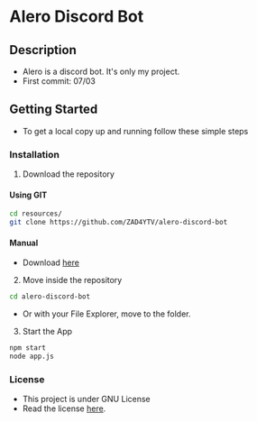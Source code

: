 # Alero Discord Bot

## Description

- Alero is a discord bot. It's only my project.
- First commit: 07/03

## Getting Started

- To get a local copy up and running follow these simple steps

### Installation

1. Download the repository

#### Using GIT

```sh
cd resources/
git clone https://github.com/ZAD4YTV/alero-discord-bot
```

#### Manual

- Download [here](https://codeload.github.com/ZAD4YTV/alero-discord-bot/zip/main)

2. Move inside the repository

```sh
cd alero-discord-bot
```

- Or with your File Explorer, move to the folder.

3. Start the App

```sh
npm start
node app.js
```

### License

- This project is under GNU License
- Read the license [here](https://github.com/ZAD4YTV/alero-discord-bot/blob/main/LICENSE).
